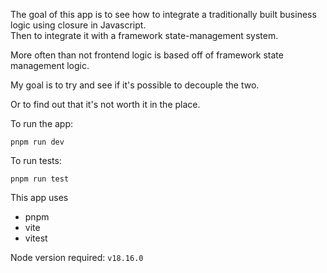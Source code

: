 The goal of this app is to see how to integrate a traditionally built business logic using closure in Javascript.  
Then to integrate it with a framework state-management system. 

More often than not frontend logic is based off of framework state management logic.

My goal is to try and see if it's possible to decouple the two. 

Or to find out that it's not worth it in the place.

To run the app:

`pnpm run dev`

To run tests:

`pnpm run test`


This app uses 

- pnpm
- vite
- vitest

Node version required: 
`v18.16.0`
